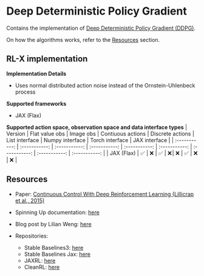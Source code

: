 # Deep Deterministic Policy Gradient

Contains the implementation of [Deep Deterministic Policy Gradient (DDPG)](https://arxiv.org/pdf/1509.02971).

On how the algorithms works, refer to the [Resources](#resources) section.


## RL-X implementation

**Implementation Details**
- Uses normal distributed action noise instead of the Ornstein-Uhlenbeck process

**Supported frameworks**
- JAX (Flax)

**Supported action space, observation space and data interface types**
| Version | Flat value obs | Image obs | Contiuous actions | Discrete actions | List interface | Numpy interface | Torch interface | JAX interface |
| :-----------: | :-----------: | :-----------: | :-----------: | :-----------: | :-----------: | :-----------: | :-----------: | :-----------: |
| JAX (Flax) | ✅ | ❌ | ✅ | ❌ | ❌ | ✅ | ❌ | ❌ |


## Resources
- Paper: [Continuous Control With Deep Reinforcement Learning (Lillicrap et al., 2015)](https://arxiv.org/pdf/1509.02971)

- Spinning Up documentation: [here](https://spinningup.openai.com/en/latest/algorithms/ddpg.html)

- Blog post by Lilian Weng: [here](https://lilianweng.github.io/posts/2018-04-08-policy-gradient/#ddpg)

- Repositories:
    - Stable Baselines3: [here](https://github.com/DLR-RM/stable-baselines3/blob/master/stable_baselines3/ddpg/ddpg.py)
    - Stable Baselines Jax: [here](https://github.com/araffin/sbx/tree/master/sbx/ddpg)
    - JAXRL: [here](https://github.com/ikostrikov/jaxrl/tree/main/jaxrl/agents/ddpg)
    - CleanRL: [here](https://github.com/vwxyzjn/cleanrl/blob/master/cleanrl/ddpg_continuous_action.py)
